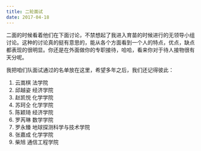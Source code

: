 ```yaml
---
title: 二轮面试
date: 2017-04-18
---
```


二面的时候看着他们在下面讨论，不禁想起了我进入育苗的时候进行的无领导小组讨论。这种的讨论真的挺有意思的，能从各个方面看到一个人的特点，优点，缺点都表现的很明显。你还是在外面做你的专职接待，哈哈，看来你对于待人接物很有天分呢。

我把咱们队面试通过的名单放在这里，希望多年之后，我们还记得彼此：

1. 云嵩棋  法学院    
2. 邱越姿  经济学院    
3. 赵凯悦  化学学院    
4. 苏珂仝  化学学院    
5. 陈颖琦  经济学院    
6. 罗芮琳  数学学院    
7. 罗永臻  地球探测科学与技术学院    
8. 张嘉成  化学学院    
9. 柴旭    通信工程学院    